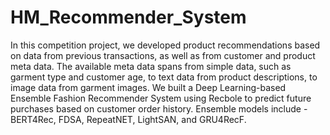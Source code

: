 # HM_Recommender_System

In this competition project, we developed product recommendations based on data from previous transactions, as well as from customer and product meta data. The available meta data spans from simple data, such as garment type and customer age, to text data from product descriptions, to image data from garment images. We built a Deep Learning-based Ensemble Fashion Recommender System using Recbole to predict future purchases based on customer order history. Ensemble models include - BERT4Rec, FDSA, RepeatNET, LightSAN, and GRU4RecF.
